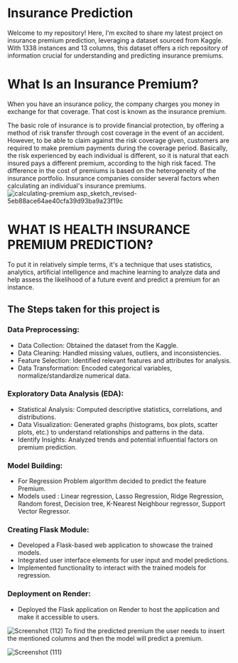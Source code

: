 # Insurance Prediction

Welcome to my repository! Here, I'm excited to share my latest project on insurance premium prediction, leveraging a dataset sourced from Kaggle. With 1338 instances and 13 columns, this dataset offers a rich repository of information crucial for understanding and predicting insurance premiums.

# What Is an Insurance Premium?
When you have an insurance policy, the company charges you money in exchange for that coverage. That cost is known as the insurance premium.

The basic role of insurance is to provide financial protection, by offering a method of risk transfer through cost coverage in the event of an accident. However, to be able to claim against the risk coverage given, customers are required to make premium payments during the coverage period. Basically, the risk experienced by each individual is different, so it is natural that each insured pays a different premium, according to
the high risk faced. The difference in the cost of premiums is based on the heterogeneity of the insurance portfolio. Insurance companies consider several factors when calculating an individual's insurance premiums. 
![calculating-premium asp_sketch_revised-5eb88ace64ae40cfa39d93ba9a23f19c](https://github.com/Shiti09/Insurance_Prediction/assets/119621887/920f5ec1-4757-4e75-bf9e-ebf534c39873)

# WHAT IS HEALTH INSURANCE PREMIUM PREDICTION?
To put it in relatively simple terms, it's a technique that uses statistics, analytics, artificial intelligence and machine learning to analyze data and help assess the likelihood of a future event and predict a premium for an instance. 

## The Steps taken for this project is 
### Data Preprocessing:

- Data Collection: Obtained the dataset from the Kaggle.
- Data Cleaning: Handled missing values, outliers, and inconsistencies.
- Feature Selection: Identified relevant features and attributes for analysis.
- Data Transformation: Encoded categorical variables, normalize/standardize numerical data.

### Exploratory Data Analysis (EDA):

- Statistical Analysis: Computed descriptive statistics, correlations, and distributions.
- Data Visualization: Generated graphs (histograms, box plots, scatter plots, etc.) to understand relationships and patterns in the data.
- Identify Insights: Analyzed trends and potential influential factors on premium prediction.

### Model Building:

- For Regression Problem algorithm decided to predict the feature Premium.
- Models used : Linear regression, Lasso Regression, Ridge Regression, Random forest, Decision tree, K-Nearest Neighbour regressor, Support Vector Regressor.

### Creating Flask Module:

- Developed a Flask-based web application to showcase the trained models.
- Integrated user interface elements for user input and model predictions.
- Implemented functionality to interact with the trained models for regression.

### Deployment on Render:

- Deployed the Flask application on Render to host the application and make it accessible to users.


![Screenshot (112)](https://github.com/Shiti09/Insurance_Prediction/assets/119621887/65af64ee-bf10-4973-88b3-6783bcc221e8)
To find the predicted premium the user needs to insert the mentioned columns and then the model will predict a premium.
  
![Screenshot (111)](https://github.com/Shiti09/Insurance_Prediction/assets/119621887/7ea24ffc-7c08-49c1-afa2-b65b4237302c)



